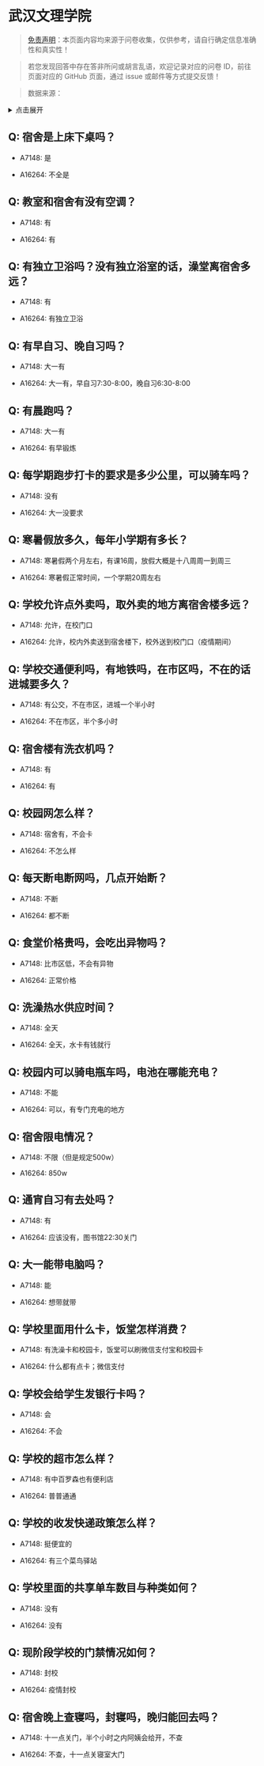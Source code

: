 # 武汉文理学院

> [免责声明](https://colleges.chat/#_3)：本页面内容均来源于问卷收集，仅供参考，请自行确定信息准确性和真实性！

> 若您发现回答中存在答非所问或胡言乱语，欢迎记录对应的问卷 ID，前往页面对应的 GitHub 页面，通过 issue 或邮件等方式提交反馈！

> 数据来源：

<details><summary>点击展开</summary>
<ul>
<li>A7148: 匿名 (2022 年 06 月)</li>
<li>A16264: 匿名 (2022 年 10 月)</li>
</ul>
</details>

## Q: 宿舍是上床下桌吗？

- A7148: 是

- A16264: 不全是

## Q: 教室和宿舍有没有空调？

- A7148: 有

- A16264: 有

## Q: 有独立卫浴吗？没有独立浴室的话，澡堂离宿舍多远？

- A7148: 有

- A16264: 有独立卫浴

## Q: 有早自习、晚自习吗？

- A7148: 大一有

- A16264: 大一有，早自习7:30-8:00，晚自习6:30-8:00

## Q: 有晨跑吗？

- A7148: 大一有

- A16264: 有早锻炼

## Q: 每学期跑步打卡的要求是多少公里，可以骑车吗？

- A7148: 没有

- A16264: 大一没要求

## Q: 寒暑假放多久，每年小学期有多长？

- A7148: 寒暑假两个月左右，有课16周，放假大概是十八周周一到周三

- A16264: 寒暑假正常时间，一个学期20周左右

## Q: 学校允许点外卖吗，取外卖的地方离宿舍楼多远？

- A7148: 允许，在校门口

- A16264: 允许，校内外卖送到宿舍楼下，校外送到校门口（疫情期间）

## Q: 学校交通便利吗，有地铁吗，在市区吗，不在的话进城要多久？

- A7148: 有公交，不在市区，进城一个半小时

- A16264: 不在市区，半个多小时

## Q: 宿舍楼有洗衣机吗？

- A7148: 有

- A16264: 有

## Q: 校园网怎么样？

- A7148: 宿舍有，不会卡

- A16264: 不怎么样

## Q: 每天断电断网吗，几点开始断？

- A7148: 不断

- A16264: 都不断

## Q: 食堂价格贵吗，会吃出异物吗？

- A7148: 比市区低，不会有异物

- A16264: 正常价格

## Q: 洗澡热水供应时间？

- A7148: 全天

- A16264: 全天，水卡有钱就行

## Q: 校园内可以骑电瓶车吗，电池在哪能充电？

- A7148: 不能

- A16264: 可以，有专门充电的地方

## Q: 宿舍限电情况？

- A7148: 不限（但是规定500w）

- A16264: 850w

## Q: 通宵自习有去处吗？

- A7148: 有

- A16264: 应该没有，图书馆22:30关门

## Q: 大一能带电脑吗？

- A7148: 能

- A16264: 想带就带

## Q: 学校里面用什么卡，饭堂怎样消费？

- A7148: 有洗澡卡和校园卡，饭堂可以刷微信支付宝和校园卡

- A16264: 什么都有点卡；微信支付

## Q: 学校会给学生发银行卡吗？

- A7148: 会

- A16264: 不会

## Q: 学校的超市怎么样？

- A7148: 有中百罗森也有便利店

- A16264: 普普通通

## Q: 学校的收发快递政策怎么样？

- A7148: 挺便宜的

- A16264: 有三个菜鸟驿站

## Q: 学校里面的共享单车数目与种类如何？

- A7148: 没有

- A16264: 没有

## Q: 现阶段学校的门禁情况如何？

- A7148: 封校

- A16264: 疫情封校

## Q: 宿舍晚上查寝吗，封寝吗，晚归能回去吗？

- A7148: 十一点关门，半个小时之内阿姨会给开，不查

- A16264: 不查，十一点关寝室大门

